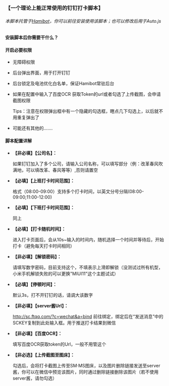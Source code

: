 ### 【一个理论上能正常使用的钉钉打卡脚本】

###### 本脚本托管于[Hamibot](https://hamibot.com/)，你可以前往安装使用该脚本；也可以修改后用于Auto.js

#### 安装脚本后你需要干什么？

#### 开启必要权限

- 无障碍权限

- 后台弹出界面，用于打开钉钉

- 后台锁定及电池优化白名单，保证Hamibot常驻后台

- 如果在配置中输入了百度OCR 获取Token的url或者勾选了上传截图，会申请截图权限  

  Tips：注意在权限弹出框中有一个隐藏的勾选框，瞎点几下勾选上，以后就不用重复弹出了

- 可能还有其他的.......

#### 脚本配置详解

- **【非必填】【公司名】：**  

  如果钉钉加入了多个公司，请输入公司名称，可以填写部分（例：改革春风吹满地，可以填改革、春风等等）,否则请置空

- **【必填】【上班打卡时间范围】：**  

  格式（08:00-09:00）支持多个打卡时间，以英文分号分隔(08:00-09:00;11:00-12:00)

- **【必填】【下班打卡时间范围】：**  

  同上

- **【必填】【打卡随机时间】：**  

  进入打卡页面后，会从10s~输入的时间内，随机选择一个时间并等待后，开始打卡（避免每天打卡时间相同）

- **【非必填】【解锁密码】：**  

  请填写数字密码，目前支持这个，不填表示上滑即解锁（没测试过所有机型，小米手机解锁失败的可以更换"MIUI11"这个主题试试）

- **【必填】【停顿时间】：**  

  默认3s，打不开钉钉的话，请调大该数字

- **【非必填】【server酱Url】：**  

  http://sc.ftqq.com/?c=wechat&a=bind 前往绑定，绑定后在“发送消息”中的SCKEY复制到此处输入框。用于推送打卡结果到微信

- **【非必填】【百度OCR】：**  

  填写百度OCR获取token的Url，一般不用管这个

- **【非必选】【上传截图至图床】：**  

  勾选后，会将打卡截图上传至SM·MS图床，以及图片删除链接发送至server酱，你可以在微信中预览该图片，同时通过删除链接删除该图片（若不使用server酱，请勿勾选）
